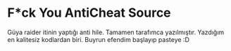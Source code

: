 # F*ck You AntiCheat Source
 
Güya raider itinin yaptığı anti hile. Tamamen tarafımca yazılmıştır.
Yazdığım en kalitesiz kodlardan biri. Buyrun efendim başlayıp pasteye :D